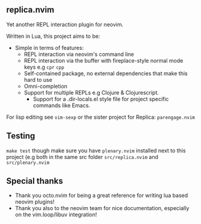 ## replica.nvim

Yet another REPL interaction plugin for neovim.

Written in Lua, this project aims to be:

- Simple in terms of features:
  - REPL interaction via neovim's command line
  - REPL interaction via the buffer with fireplace-style normal mode keys e.g `cpr` `cpp`
  - Self-contained package, no external dependencies that make this hard to use
  - Omni-completion
  - Support for multiple REPLs e.g Clojure & Clojurescript.
    - Support for a .dir-locals.el style file for project specific commands like Emacs.

For lisp editing see `vim-sexp` or the sister project for Replica: `parengage.nvim`

## Testing

`make test` though make sure you have `plenary.nvim` installed next to this project (e.g both in the same src folder
`src/replica.nvim` and `src/plenary.nvim`

## Special thanks

- Thank you octo.nvim for being a great reference for writing lua based neovim plugins!
- Thank you also to the neovim team for nice documentation, especially on the vim.loop/libuv integration!
